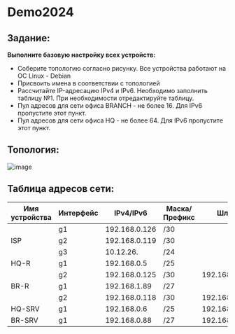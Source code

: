# Demo2024
## Задание:
__Выполните базовую настройку всех устройств:__
- Соберите топологию согласно рисунку. Все устройства работают на OC Linux - Debian
- Присвоить имена в соответствии с топологией
- Рассчитайте IP-адресацию IPv4 и IPv6. Необходимо заполнить таблицу №1. При необходимости отредактируйте таблицу.
- Пул адресов для сети офиса BRANCH - не более 16. Для IPv6 пропустите этот пункт.
- Пул адресов для сети офиса HQ - не более 64. Для IPv6 пропустите этот пункт.
## Топология:
![image](https://github.com/Gogol15/demo2024/assets/79337104/626ac83e-ba52-4eb5-adc9-2ad1edadc385)
## Таблица адресов сети:
| Имя устройства | Интерфейс |   IPv4/IPv6   | Маска/Префикс |      Шлюз      |
| -------------- | --------- | ------------- | ------------- | -------------- |
|                | g1        | 192.168.0.126 | /30           |                |
| ISP            | g2        | 192.168.0.119 | /30           |                |
|                | g3        | 10.12.26.     | /24           |                |
| HQ-R           | g1        | 192.168.0.5   | /25           |                |
|                | g2        | 192.168.0.125 | /30           | 192.168.0.126  |
| BR-R           | g1        | 192.168.1.89  | /27           |                |
|                | g2        | 192.168.0.118 | /30           | 192.168.0.119  |
| HQ-SRV         | g1        | 192.168.0.6   | /25           | 192.168.0.5    |
| BR-SRV         | g1        | 192.168.0.88  | /27           | 192.168.0.89   |
